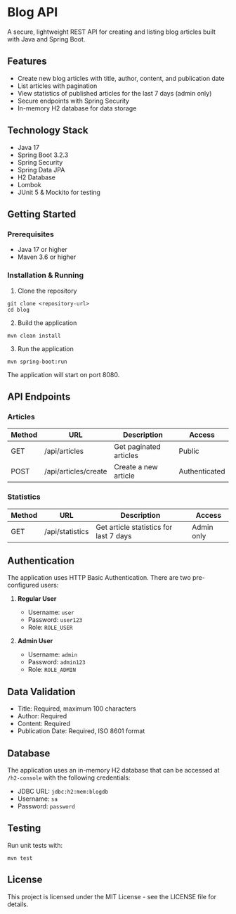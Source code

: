 # Blog API

A secure, lightweight REST API for creating and listing blog articles built with Java and Spring Boot.

## Features

- Create new blog articles with title, author, content, and publication date
- List articles with pagination
- View statistics of published articles for the last 7 days (admin only)
- Secure endpoints with Spring Security
- In-memory H2 database for data storage

## Technology Stack

- Java 17
- Spring Boot 3.2.3
- Spring Security
- Spring Data JPA
- H2 Database
- Lombok
- JUnit 5 & Mockito for testing

## Getting Started

### Prerequisites

- Java 17 or higher
- Maven 3.6 or higher

### Installation & Running

1. Clone the repository
```
git clone <repository-url>
cd blog
```

2. Build the application
```
mvn clean install
```

3. Run the application
```
mvn spring-boot:run
```

The application will start on port 8080.

## API Endpoints

### Articles

| Method | URL                   | Description                      | Access       |
|--------|---------------------|----------------------------------|--------------|
| GET    | /api/articles        | Get paginated articles           | Public       |
| POST   | /api/articles/create | Create a new article             | Authenticated |

### Statistics

| Method | URL              | Description                              | Access      |
|--------|------------------|------------------------------------------|-------------|
| GET    | /api/statistics  | Get article statistics for last 7 days   | Admin only  |

## Authentication

The application uses HTTP Basic Authentication. There are two pre-configured users:

1. **Regular User**
   - Username: `user`
   - Password: `user123`
   - Role: `ROLE_USER`

2. **Admin User**
   - Username: `admin`
   - Password: `admin123`
   - Role: `ROLE_ADMIN`

## Data Validation

- Title: Required, maximum 100 characters
- Author: Required
- Content: Required
- Publication Date: Required, ISO 8601 format

## Database

The application uses an in-memory H2 database that can be accessed at `/h2-console` with the following credentials:
- JDBC URL: `jdbc:h2:mem:blogdb`
- Username: `sa`
- Password: `password`

## Testing

Run unit tests with:
```
mvn test
```

## License

This project is licensed under the MIT License - see the LICENSE file for details. 